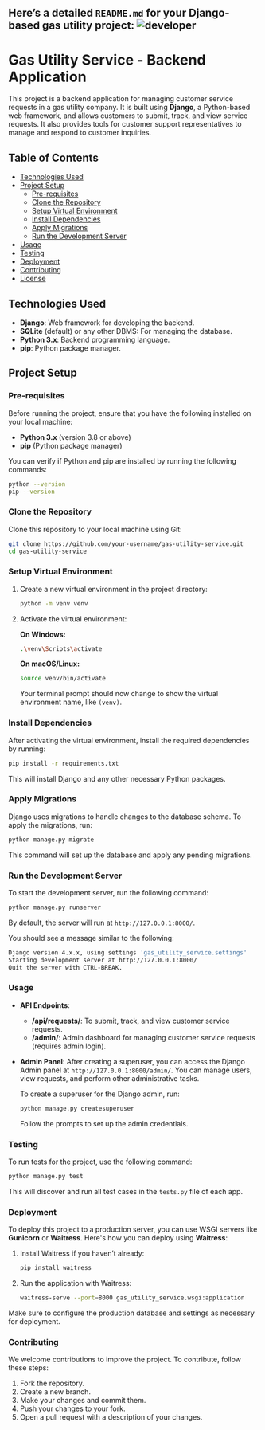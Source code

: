 Here’s a detailed `README.md` for your Django-based gas utility project:
![developer](https://img.shields.io/badge/Developed%20By%20%3A-Abhishek%20Verma-red)
---

# Gas Utility Service - Backend Application

This project is a backend application for managing customer service requests in a gas utility company. It is built using **Django**, a Python-based web framework, and allows customers to submit, track, and view service requests. It also provides tools for customer support representatives to manage and respond to customer inquiries.

## Table of Contents

- [Technologies Used](#technologies-used)
- [Project Setup](#project-setup)
  - [Pre-requisites](#pre-requisites)
  - [Clone the Repository](#clone-the-repository)
  - [Setup Virtual Environment](#setup-virtual-environment)
  - [Install Dependencies](#install-dependencies)
  - [Apply Migrations](#apply-migrations)
  - [Run the Development Server](#run-the-development-server)
- [Usage](#usage)
- [Testing](#testing)
- [Deployment](#deployment)
- [Contributing](#contributing)
- [License](#license)

## Technologies Used

- **Django**: Web framework for developing the backend.
- **SQLite** (default) or any other DBMS: For managing the database.
- **Python 3.x**: Backend programming language.
- **pip**: Python package manager.

## Project Setup

### Pre-requisites

Before running the project, ensure that you have the following installed on your local machine:

- **Python 3.x** (version 3.8 or above)
- **pip** (Python package manager)

You can verify if Python and pip are installed by running the following commands:

```bash
python --version
pip --version
```

### Clone the Repository

Clone this repository to your local machine using Git:

```bash
git clone https://github.com/your-username/gas-utility-service.git
cd gas-utility-service
```

### Setup Virtual Environment

1. Create a new virtual environment in the project directory:

   ```bash
   python -m venv venv
   ```

2. Activate the virtual environment:

   **On Windows:**

   ```bash
   .\venv\Scripts\activate
   ```

   **On macOS/Linux:**

   ```bash
   source venv/bin/activate
   ```

   Your terminal prompt should now change to show the virtual environment name, like `(venv)`.

### Install Dependencies

After activating the virtual environment, install the required dependencies by running:

```bash
pip install -r requirements.txt
```

This will install Django and any other necessary Python packages.

### Apply Migrations

Django uses migrations to handle changes to the database schema. To apply the migrations, run:

```bash
python manage.py migrate
```

This command will set up the database and apply any pending migrations.

### Run the Development Server

To start the development server, run the following command:

```bash
python manage.py runserver
```

By default, the server will run at `http://127.0.0.1:8000/`.

You should see a message similar to the following:

```bash
Django version 4.x.x, using settings 'gas_utility_service.settings'
Starting development server at http://127.0.0.1:8000/
Quit the server with CTRL-BREAK.
```

### Usage

- **API Endpoints**: 
  - **/api/requests/**: To submit, track, and view customer service requests.
  - **/admin/**: Admin dashboard for managing customer service requests (requires admin login).

- **Admin Panel**: 
  After creating a superuser, you can access the Django Admin panel at `http://127.0.0.1:8000/admin/`. You can manage users, view requests, and perform other administrative tasks.

  To create a superuser for the Django admin, run:

  ```bash
  python manage.py createsuperuser
  ```

  Follow the prompts to set up the admin credentials.

### Testing

To run tests for the project, use the following command:

```bash
python manage.py test
```

This will discover and run all test cases in the `tests.py` file of each app.

### Deployment

To deploy this project to a production server, you can use WSGI servers like **Gunicorn** or **Waitress**. Here's how you can deploy using **Waitress**:

1. Install Waitress if you haven’t already:

   ```bash
   pip install waitress
   ```

2. Run the application with Waitress:

   ```bash
   waitress-serve --port=8000 gas_utility_service.wsgi:application
   ```

Make sure to configure the production database and settings as necessary for deployment.

### Contributing

We welcome contributions to improve the project. To contribute, follow these steps:

1. Fork the repository.
2. Create a new branch.
3. Make your changes and commit them.
4. Push your changes to your fork.
5. Open a pull request with a description of your changes.
